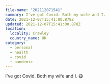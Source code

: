 ```yaml
---
file-name: "202112071541"
summary: I've got Covid. Both my wife and I.
date: 2021-12-07T15:41:00.878Z
updated: 2021-12-07T15:41:00.878Z
location:
  locality: Crawley
  country_name: UK
category:
  - personal
  - health
  - covid
  - pandemic
---
```


I've got Covid. Both my wife and I. 😷
